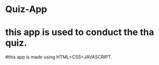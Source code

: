 # Quiz-App
# this app is used to conduct the tha quiz.
#this app is made using HTML<CSS<JAVASCRIPT.
